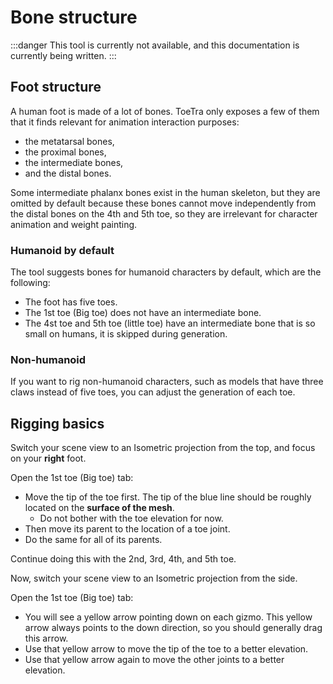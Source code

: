 ﻿---
sidebar_position: 2
---

# Bone structure

:::danger
This tool is currently not available, and this documentation is currently being written.
:::

## Foot structure

A human foot is made of a lot of bones. ToeTra only exposes a few of them that it finds relevant for animation interaction purposes:
- the metatarsal bones,
- the proximal bones,
- the intermediate bones,
- and the distal bones.

Some intermediate phalanx bones exist in the human skeleton, but they are omitted by default because these bones cannot move independently from the distal bones
on the 4th and 5th toe, so they are irrelevant for character animation and weight painting.

### Humanoid by default

The tool suggests bones for humanoid characters by default, which are the following:

- The foot has five toes.
- The 1st toe (Big toe) does not have an intermediate bone.
- The 4st toe and 5th toe (little toe) have an intermediate bone that is so small on humans, it is skipped during generation.

### Non-humanoid

If you want to rig non-humanoid characters, such as models that have three claws instead of five toes, you can adjust the generation of each toe.

## Rigging basics

Switch your scene view to an Isometric projection from the top, and focus on your **right** foot.

Open the 1st toe (Big toe) tab:

- Move the tip of the toe first. The tip of the blue line should be roughly located on the **surface of the mesh**.
   - Do not bother with the toe elevation for now.
- Then move its parent to the location of a toe joint. 
- Do the same for all of its parents.

Continue doing this with the 2nd, 3rd, 4th, and 5th toe.

Now, switch your scene view to an Isometric projection from the side.

Open the 1st toe (Big toe) tab:

- You will see a yellow arrow pointing down on each gizmo. This yellow arrow always points to the down direction, so you should generally drag this arrow.
- Use that yellow arrow to move the tip of the toe to a better elevation.
- Use that yellow arrow again to move the other joints to a better elevation.